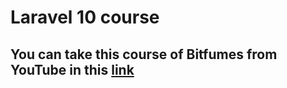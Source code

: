 # Laravel 10 course

## You can take this course of Bitfumes from YouTube in this [link](https://youtu.be/CUbvMoOvrYY?si=xs35JrzHZuSSlTNG)